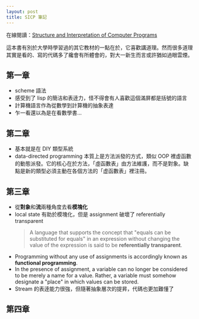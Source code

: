 ```yaml
---
layout: post
title: SICP 筆記
---
```


在線閱讀：[Structure and Interpretation of Computer Programs](http://sarabander.github.io/sicp/)

這本書有別於大學時學習過的其它教材的一點在於，它喜歡講道理。然而很多道理其實是看的、寫的代碼多了纔會有所體會的，對大一新生而言或許猶如過眼雲煙。

## 第一章

- scheme 語法
- 感受到了 lisp 的簡洁和表逹力，怪不得會有人喜歡這個滿屏都是括號的語言
- 計算機語言作為從數學到計算機的抽象表達
- 乍一看還以為是在看數學書…

## 第二章

- 基本就是在 DIY 類型系統
- data-directed programming 本質上是方法派發的方式，類似 OOP 裡虛函數的動態派發。它的核心在於方法，「虛函數表」由方法維護，而不是對象。缺點是新的類型必須主動在各個方法的「虚函數表」裡注冊。

## 第三章

- 從**對象**和**流**兩種角度去看**模塊化**
- local state 有助於模塊化，但是 assignment 破壞了 referentially transparent
  > A language that supports the concept that "equals can be substituted for equals" in an expression without changing the value of the expression is said to be **referentially transparent**.
- Programming without any use of assignments is accordingly known as **functional programming**.
- In the presence of assignment, a variable can no longer be considered to be merely a name for a value. Rather, a variable must somehow designate a "place" in which values can be stored.
- Stream 的表逹能力很強，但隨著抽象層次的提昇，代碼也更加難懂了

## 第四章
